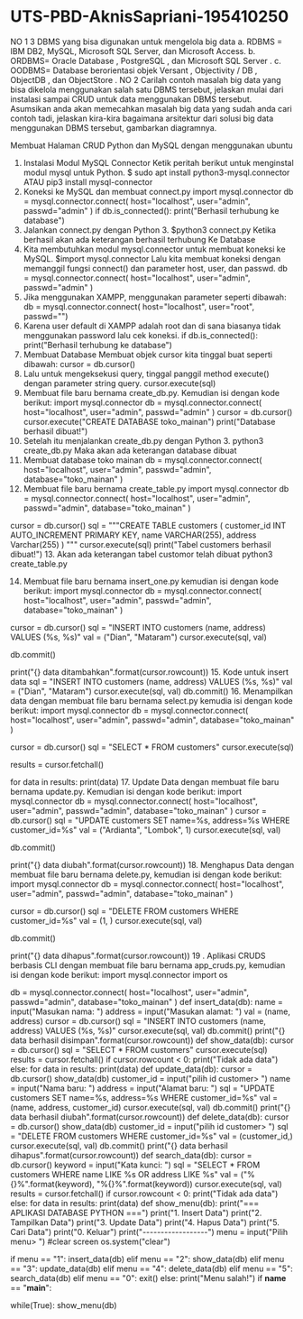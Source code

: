 # UTS-PBD-AknisSapriani-195410250
NO 1
3 DBMS yang bisa digunakan untuk mengelola big data
 a. RDBMS = IBM DB2, MySQL, Microsoft SQL Server, dan Microsoft Access.
 b. ORDBMS= Oracle Database , PostgreSQL , dan Microsoft SQL Server .
 c. OODBMS= Database berorientasi objek Versant , Objectivity / DB , ObjectDB , dan ObjectStore .
NO 2 
Carilah contoh masalah big data yang bisa dikelola menggunakan salah satu DBMS tersebut, jelaskan mulai dari instalasi sampai CRUD 
untuk data menggunakan DBMS tersebut. Asumsikan anda akan memecahkan masalah big data yang sudah anda cari contoh tadi, 
jelaskan kira-kira bagaimana arsitektur dari solusi big data menggunakan DBMS tersebut, gambarkan diagramnya.

Membuat Halaman CRUD Python dan MySQL dengan menggunakan ubuntu
1. Instalasi Modul MySQL Connector
   Ketik peritah berikut untuk menginstal modul mysql untuk Python.
   $ sudo apt install python3-mysql.connector ATAU pip3 install mysql-connector
2. Koneksi ke MySQL dan membuat connect.py
import mysql.connector
db = mysql.connector.connect(
  host="localhost",
  user="admin",
  passwd="admin"
)
if db.is_connected():
  print("Berhasil terhubung ke database")
3. Jalankan connect.py dengan Python 3.
   $python3 connect.py
   Ketika berhasil akan ada keterangan berhasil terhubung Ke Database
4. Kita membutuhkan modul mysql.connector untuk membuat koneksi ke MySQL.
   $import mysql.connector
    Lalu kita membuat koneksi dengan memanggil fungsi connect() dan parameter host, user, dan passwd.
db = mysql.connector.connect(
  host="localhost",
  user="admin",
  passwd="admin"
)
5. Jika menggunakan XAMPP, menggunakan parameter seperti dibawah:
db = mysql.connector.connect(
  host="localhost",
  user="root",
  passwd="")
6. Karena user default di XAMPP adalah root dan di sana biasanya tidak menggunakan password lalu cek koneksi.
if db.is_connected():
  print("Berhasil terhubung ke database")
7. Membuat Database
Membuat objek cursor kita tinggal buat seperti dibawah:
cursor = db.cursor()
8. Lalu untuk mengeksekusi query, tinggal panggil method execute() dengan parameter string query.
cursor.execute(sql)
9. Membuat file baru bernama create_db.py. Kemudian isi dengan kode berikut:
import mysql.connector
db = mysql.connector.connect(
  host="localhost",
  user="admin",
  passwd="admin"
)
cursor = db.cursor()
cursor.execute("CREATE DATABASE toko_mainan")
print("Database berhasil dibuat!")
10. Setelah itu menjalankan create_db.py dengan Python 3.
python3 create_db.py
Maka akan ada keterangan database dibuat
11. Membuat database toko mainan
db = mysql.connector.connect(
  host="localhost",
  user="admin",
  passwd="admin",
  database="toko_mainan"
)
12. Membuat file baru bernama create_table.py
import mysql.connector
db = mysql.connector.connect(
  host="localhost",
  user="admin",
  passwd="admin",
  database="toko_mainan"
)

cursor = db.cursor()
sql = """CREATE TABLE customers (
  customer_id INT AUTO_INCREMENT PRIMARY KEY,
  name VARCHAR(255),
  address Varchar(255)
)
"""
cursor.execute(sql)
print("Tabel customers berhasil dibuat!")
13. Akan ada keterangan tabel customor telah dibuat
python3 create_table.py

14. Membuat file baru bernama insert_one.py kemudian isi dengan kode berikut:
import mysql.connector
db = mysql.connector.connect(
  host="localhost",
  user="admin",
  passwd="admin",
  database="toko_mainan"
)

cursor = db.cursor()
sql = "INSERT INTO customers (name, address) VALUES (%s, %s)"
val = ("Dian", "Mataram")
cursor.execute(sql, val)

db.commit()

print("{} data ditambahkan".format(cursor.rowcount))
15. Kode untuk insert data 
sql = "INSERT INTO customers (name, address) VALUES (%s, %s)"
val = ("Dian", "Mataram")
cursor.execute(sql, val)
db.commit()
16. Menampilkan data dengan membuat file baru bernama select.py kemudia isi dengan kode berikut:
import mysql.connector
db = mysql.connector.connect(
  host="localhost",
  user="admin",
  passwd="admin",
  database="toko_mainan"
)

cursor = db.cursor()
sql = "SELECT * FROM customers"
cursor.execute(sql)

results = cursor.fetchall()

for data in results:
  print(data)
17. Update Data dengan membuat file baru bernama update.py. Kemudian isi dengan kode berikut:
import mysql.connector
db = mysql.connector.connect(
  host="localhost",
  user="admin",
  passwd="admin",
  database="toko_mainan"
)
cursor = db.cursor()
sql = "UPDATE customers SET name=%s, address=%s WHERE customer_id=%s"
val = ("Ardianta", "Lombok", 1)
cursor.execute(sql, val)

db.commit()

print("{} data diubah".format(cursor.rowcount))
18. Menghapus Data dengan membuat file baru bernama delete.py, kemudian isi dengan kode berikut:
import mysql.connector
db = mysql.connector.connect(
  host="localhost",
  user="admin",
  passwd="admin",
  database="toko_mainan"
)

cursor = db.cursor()
sql = "DELETE FROM customers WHERE customer_id=%s"
val = (1, )
cursor.execute(sql, val)

db.commit()

print("{} data dihapus".format(cursor.rowcount))
19 . Aplikasi CRUDS berbasis CLI dengan membuat file baru bernama app_cruds.py, kemudian isi dengan kode berikut:
import mysql.connector
import os

db = mysql.connector.connect(
  host="localhost",
  user="admin",
  passwd="admin",
  database="toko_mainan"
)
def insert_data(db):
  name = input("Masukan nama: ")
  address = input("Masukan alamat: ")
  val = (name, address)
  cursor = db.cursor()
  sql = "INSERT INTO customers (name, address) VALUES (%s, %s)"
  cursor.execute(sql, val)
  db.commit()
  print("{} data berhasil disimpan".format(cursor.rowcount))
def show_data(db):
  cursor = db.cursor()
  sql = "SELECT * FROM customers"
  cursor.execute(sql)
  results = cursor.fetchall()
  if cursor.rowcount < 0:
    print("Tidak ada data")
  else:
    for data in results:
      print(data)
def update_data(db):
  cursor = db.cursor()
  show_data(db)
  customer_id = input("pilih id customer> ")
  name = input("Nama baru: ")
  address = input("Alamat baru: ")
  sql = "UPDATE customers SET name=%s, address=%s WHERE customer_id=%s"
  val = (name, address, customer_id)
  cursor.execute(sql, val)
  db.commit()
  print("{} data berhasil diubah".format(cursor.rowcount))
def delete_data(db):
  cursor = db.cursor()
  show_data(db)
  customer_id = input("pilih id customer> ")
  sql = "DELETE FROM customers WHERE customer_id=%s"
  val = (customer_id,)
  cursor.execute(sql, val)
  db.commit()
  print("{} data berhasil dihapus".format(cursor.rowcount))
def search_data(db):
  cursor = db.cursor()
  keyword = input("Kata kunci: ")
  sql = "SELECT * FROM customers WHERE name LIKE %s OR address LIKE %s"
  val = ("%{}%".format(keyword), "%{}%".format(keyword))
  cursor.execute(sql, val)
  results = cursor.fetchall()
  if cursor.rowcount < 0:
    print("Tidak ada data")
  else:
    for data in results:
      print(data)
def show_menu(db):
  print("=== APLIKASI DATABASE PYTHON ===")
  print("1. Insert Data")
  print("2. Tampilkan Data")
  print("3. Update Data")
  print("4. Hapus Data")
  print("5. Cari Data")
  print("0. Keluar")
  print("------------------")
  menu = input("Pilih menu> ")
  #clear screen
  os.system("clear")

  if menu == "1":
    insert_data(db)
  elif menu == "2":
    show_data(db)
  elif menu == "3":
    update_data(db)
  elif menu == "4":
    delete_data(db)
  elif menu == "5":
    search_data(db)
  elif menu == "0":
    exit()
  else:
    print("Menu salah!")
if __name__ == "__main__":

  while(True):
    show_menu(db)
